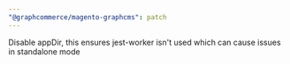 ```yaml
---
"@graphcommerce/magento-graphcms": patch
---
```


Disable appDir, this ensures jest-worker isn't used which can cause issues in standalone mode
